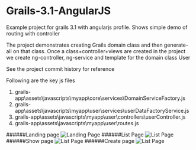 # Grails-3.1-AngularJS
Example project for grails 3.1 with angularjs profile. Shows simple demo of routing with controller
 
The project demonstrates creating Grails domain class and then generate-all on that class.
Once a class+controller+views are created in the project we create ng-controller, ng-service and template for the domain class User

See the project commit history for reference

Following are the key js files

1. grails-app\assets\javascripts\myapp\core\services\DomainServiceFactory.js
2. grails-app\assets\javascripts\myapp\user\services\userDataFactoryService.js
3. grails-app\assets\javascripts\myapp\user\controllers\userController.js
4. grails-app\assets\javascripts\myapp\user\routes.js


######Landing page
![Landing Page](https://tinypng.com/site/output/4f9a8i9lk3v10ofo.png/1.png)
######List Page
![List Page](https://tinypng.com/site/output/joo75k1hu4jli4be.png/2.png)
######Show page
![List Page](https://tinypng.com/site/output/9tqrv8s70i5khp31.png/3.png)
######Create page
![List Page](https://tinypng.com/site/output/nqr349gun5grt47f.png/4.png)
